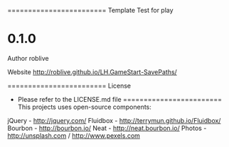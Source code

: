 ========================
Template Test for play

0.1.0
========================
Author
roblive

Website
http://roblive.github.io/LH.GameStart-SavePaths/

========================
License

- Please refer to the LICENSE.md file
========================
This projects uses open-source components:

jQuery - http://jquery.com/
Fluidbox - http://terrymun.github.io/Fluidbox/
Bourbon - http://bourbon.io/
Neat - http://neat.bourbon.io/
Photos - http://unsplash.com / http://www.pexels.com
